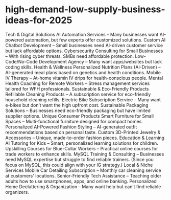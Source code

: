 # high-demand-low-supply-business-ideas-for-2025
Tech & Digital Solutions
AI Automation Services – Many businesses want AI-powered automation, but few experts offer customized solutions.
Custom AI Chatbot Development – Small businesses need AI-driven customer service but lack affordable options.
Cybersecurity Consulting for Small Businesses – With rising cyber threats, SMBs need affordable protection.
Low-Code/No-Code Development Agency – Many want apps/websites but lack coding skills.
Health & Wellness
Personalized Nutrition Plans (AI-Driven) – AI-generated meal plans based on genetics and health conditions.
Mobile IV Therapy – At-home vitamin IV drips for health-conscious people.
Mental Health Coaching for Remote Workers – Stress management services tailored for WFH professionals.
Sustainable & Eco-Friendly Products
Refillable Cleaning Products – A subscription service for eco-friendly household cleaning refills.
Electric Bike Subscription Service – Many want e-bikes but don’t want the high upfront cost.
Sustainable Packaging Solutions – Businesses need eco-friendly packaging but have limited supplier options.
Unique Consumer Products
Smart Furniture for Small Spaces – Multi-functional furniture designed for compact homes.
Personalized AI-Powered Fashion Styling – AI-generated outfit recommendations based on personal taste.
Custom 3D-Printed Jewelry & Accessories – Unique, made-to-order fashion pieces.
Education & Learning
AI Tutoring for Kids – Smart, personalized learning solutions for children.
Upskilling Courses for Blue-Collar Workers – Practical online courses for trade workers to enhance skills.
MySQL Training & Consulting – Businesses need MySQL expertise but struggle to find reliable trainers. (Since you focus on MySQL, this could align with your IG strategy.)
Local & Niche Services
Mobile Car Detailing Subscription – Monthly car cleaning service at customers' locations.
Senior-Friendly Tech Assistance – Teaching older adults how to use smartphones, apps, and online banking.
Personalized Home Decluttering & Organization – Many want help but can’t find reliable organizers.
